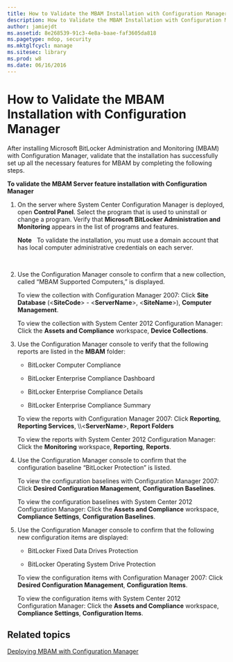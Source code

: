 ```yaml
---
title: How to Validate the MBAM Installation with Configuration Manager
description: How to Validate the MBAM Installation with Configuration Manager
author: jamiejdt
ms.assetid: 8e268539-91c3-4e8a-baae-faf3605da818
ms.pagetype: mdop, security
ms.mktglfcycl: manage
ms.sitesec: library
ms.prod: w8
ms.date: 06/16/2016
---
```



# How to Validate the MBAM Installation with Configuration Manager


After installing Microsoft BitLocker Administration and Monitoring (MBAM) with Configuration Manager, validate that the installation has successfully set up all the necessary features for MBAM by completing the following steps.

**To validate the MBAM Server feature installation with Configuration Manager**

1.  On the server where System Center Configuration Manager is deployed, open **Control Panel**. Select the program that is used to uninstall or change a program. Verify that **Microsoft BitLocker Administration and Monitoring** appears in the list of programs and features.

    **Note**  
    To validate the installation, you must use a domain account that has local computer administrative credentials on each server.

     

2.  Use the Configuration Manager console to confirm that a new collection, called “MBAM Supported Computers,” is displayed.

    To view the collection with Configuration Manager 2007: Click **Site Database** (&lt;**SiteCode**&gt; - &lt;**ServerName**&gt;, &lt;**SiteName**&gt;), **Computer Management**.

    To view the collection with System Center 2012 Configuration Manager: Click the **Assets and Compliance** workspace, **Device Collections**.

3.  Use the Configuration Manager console to verify that the following reports are listed in the **MBAM** folder:

    -   BitLocker Computer Compliance

    -   BitLocker Enterprise Compliance Dashboard

    -   BitLocker Enterprise Compliance Details

    -   BitLocker Enterprise Compliance Summary

    To view the reports with Configuration Manager 2007: Click **Reporting**, **Reporting Services**, \\\\&lt;**ServerName**&gt;, **Report Folders**

    To view the reports with System Center 2012 Configuration Manager: Click the **Monitoring** workspace, **Reporting**, **Reports**.

4.  Use the Configuration Manager console to confirm that the configuration baseline “BitLocker Protection” is listed.

    To view the configuration baselines with Configuration Manager 2007: Click **Desired Configuration Management**, **Configuration Baselines**.

    To view the configuration baselines with System Center 2012 Configuration Manager: Click the **Assets and Compliance** workspace, **Compliance Settings**, **Configuration Baselines**.

5.  Use the Configuration Manager console to confirm that the following new configuration items are displayed:

    -   BitLocker Fixed Data Drives Protection

    -   BitLocker Operating System Drive Protection

    To view the configuration items with Configuration Manager 2007: Click **Desired Configuration Management**, **Configuration Items**.

    To view the configuration items with System Center 2012 Configuration Manager: Click the **Assets and Compliance** workspace, **Compliance Settings**, **Configuration Items**.

## Related topics


[Deploying MBAM with Configuration Manager](deploying-mbam-with-configuration-manager-mbam2.md)

 

 





